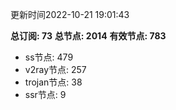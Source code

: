 更新时间2022-10-21 19:01:43

**总订阅: 73**
**总节点: 2014**
**有效节点: 783**
- ss节点: 479
- v2ray节点: 257
- trojan节点: 38
- ssr节点: 9
